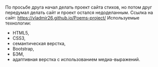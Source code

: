 По просьбе друга начал делать проект сайта стихов, но потом друг передумал делать сайт и проект остался недоделанным.
Ссылка на сайт: https://vladmir26.github.io/Poems-project/
Используемые технологии: 
- HTML5,
- CSS3,
- семантическая верстка,
- Bootstrap,
- БЭМ,
- адаптивная верстка с использованием медиа-выражений. 
